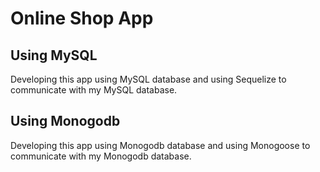# Online Shop App

## Using MySQL
Developing this app using MySQL database and using Sequelize to communicate with my MySQL database.

## Using Monogodb
Developing this app using Monogodb database and using Monogoose to communicate with my Monogodb database.